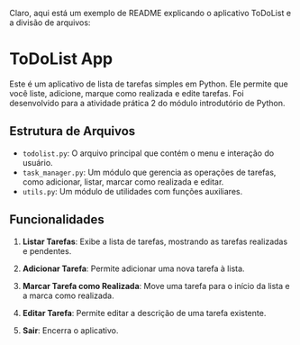 Claro, aqui está um exemplo de README explicando o aplicativo ToDoList e a divisão de arquivos:

# ToDoList App

Este é um aplicativo de lista de tarefas simples em Python. Ele permite que você liste, adicione, marque como realizada e edite tarefas. Foi desenvolvido para a atividade prática 2 do módulo introdutório de Python. 

## Estrutura de Arquivos

- `todolist.py`: O arquivo principal que contém o menu e interação do usuário.
- `task_manager.py`: Um módulo que gerencia as operações de tarefas, como adicionar, listar, marcar como realizada e editar.
- `utils.py`: Um módulo de utilidades com funções auxiliares.

## Funcionalidades

1. **Listar Tarefas**: Exibe a lista de tarefas, mostrando as tarefas realizadas e pendentes.

2. **Adicionar Tarefa**: Permite adicionar uma nova tarefa à lista.

3. **Marcar Tarefa como Realizada**: Move uma tarefa para o início da lista e a marca como realizada.

4. **Editar Tarefa**: Permite editar a descrição de uma tarefa existente.

5. **Sair**: Encerra o aplicativo.